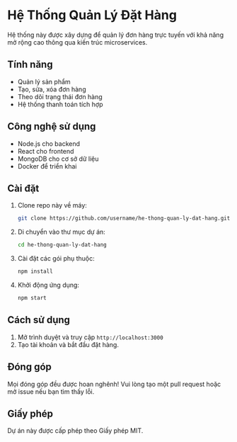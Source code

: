 # Hệ Thống Quản Lý Đặt Hàng

Hệ thống này được xây dựng để quản lý đơn hàng trực tuyến với khả năng mở rộng cao thông qua kiến trúc microservices.

## Tính năng
- Quản lý sản phẩm
- Tạo, sửa, xóa đơn hàng
- Theo dõi trạng thái đơn hàng
- Hệ thống thanh toán tích hợp

## Công nghệ sử dụng
- Node.js cho backend
- React cho frontend
- MongoDB cho cơ sở dữ liệu
- Docker để triển khai

## Cài đặt
1. Clone repo này về máy:
   ```bash
   git clone https://github.com/username/he-thong-quan-ly-dat-hang.git
   ```
2. Di chuyển vào thư mục dự án:
   ```bash
   cd he-thong-quan-ly-dat-hang
   ```
3. Cài đặt các gói phụ thuộc:
   ```bash
   npm install
   ```
4. Khởi động ứng dụng:
   ```bash
   npm start
   ```

## Cách sử dụng
1. Mở trình duyệt và truy cập `http://localhost:3000`
2. Tạo tài khoản và bắt đầu đặt hàng.

## Đóng góp
Mọi đóng góp đều được hoan nghênh! Vui lòng tạo một pull request hoặc mở issue nếu bạn tìm thấy lỗi.

## Giấy phép
Dự án này được cấp phép theo Giấy phép MIT.